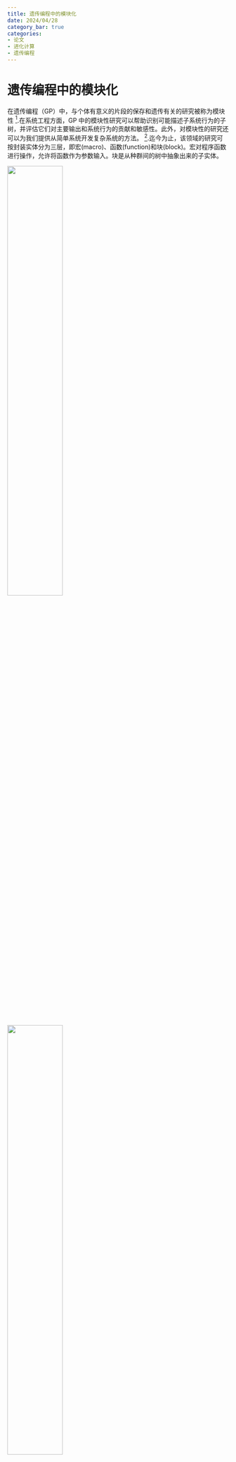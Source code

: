 ```yaml
---
title: 遗传编程中的模块化
date: 2024/04/28
category_bar: true
categories: 
- 论文
- 进化计算
- 遗传编程
---
```


# 遗传编程中的模块化
在遗传编程（GP）中，与个体有意义的片段的保存和遗传有关的研究被称为模块性 [^1].在系统工程方面，GP 中的模块性研究可以帮助识别可能描述子系统行为的子树，并评估它们对主要输出和系统行为的贡献和敏感性。此外，对模块性的研究还可以为我们提供从简单系统开发复杂系统的方法。 [^2].迄今为止，该领域的研究可按封装实体分为三层，即宏(macro)、函数(function)和块(block)。宏对程序函数进行操作，允许将函数作为参数输入。块是从种群间的树中抽象出来的子实体。  
  
<img src=https://cdn.jsdelivr.net/gh/l61012345/Pic/img/20240428154053.png width=50%>  
<img src=https://cdn.jsdelivr.net/gh/l61012345/Pic/img/20240428154121.png width=50%>  

## 函数层的模块化
许多研究都侧重于函数层的模块化。在这些研究中，子树，或者说，函数是需要封装和保护的目标。对函数层模块化的研究源于对 GP 模块化的最初研究，即 Koza 的自动定义函数（ADF）[^3]。 [^3].Koza 在他的书中提到，GP 中的自动定义函数可以保护个体的有用部分，并通过重复使用遗传物质来减少冗余，就像程序编码中的子程序或函数一样。后来，他用分层结构改进了 ADF [^4]以及由类型保护遗传操作提供的 ADF 进化机制 [^5].到目前为止，基于 Koza 对 ADF 的研究，模块化的研究主要集中在改进 ADF 的机制，使其能够在种群中有效地识别或进化出更多有益的部分，同时防止缺乏多样性。这一层的研究主要是为了解决三个难题：识别有用的函数、防止低多样性和处理类型冲突。   
关于如何找到有益的子树，一些工作如 AAO 中的子程序创建和模块获取（MA）中的压缩操作[^6]。 [^6]使用随机封装，并将识别任务交给演化过程。要封装的子树是随机选择的。例如，在 Koza 的 ADF 改进版中，进化过程中的类型保护遗传操作与选择相结合，用于搜索函数中更有用的部分。 [^5].另一方面，其他关于模块化的研究都认为，需要封装对解决方案贡献最大的有益子实体，以保护这些部分免受遗传操作的破坏性影响，同时通过重复使用它们来降低复杂性。例如，GLiB [^6]使用子程序在群体/个体中被调用的次数/频率来评估子树的贡献；Co-ADF [^7]和 EDF [^8, 9]提出了根据每个函数可能解决的适应度案例数来包含局部适应度的方法，以直接评估子树。 [^10]在统计特征方面，[^10] 尝试应用相关性和灵敏度等统计特征来表示段的贡献。但事实证明，这两种特征并不有效。 
群体多样性是 GP 模块化研究的另一个研究课题，它指的是搜索空间中被搜索个体的分布程度。多样性越高，说明搜索范围越广，搜索到全局最优的几率越大。问题是，多样性和模块化之间需要权衡：多样性能使 GP 避免过早收敛和局部最优，但会增加 GP 的复杂性；模块化用于降低问题的复杂性和保护有用的片段，但过强的保护效果会导致 GP 多样性降低和陷入局部最优。有几种方法认为，只有当群体缺乏多样性时，才需要对子树进行封装。基于这一观点，有几项研究集中于种群多样性的监控技术。首先，它是通过监测种群本身的特征来实现的：例如，在最初的自适应表征学习（ARL）中使用的种群熵。 [^11]该方法使用信息熵来表示种群的多样性。其次，可以通过进化过程中的一些指标来监控多样性，如 MaxFit[^10]：如果个体的最大适应度在几代内没有变化，则引入一个新模块。EDF [^9]中也采用了类似的机制：当所有EDF的唤醒次数较低时，就会引入一个新模块。   
类型冲突通常发生在将封装的子树作为类型化系统中的函数插入到个体中时：即上层函数请求的类型与下层终端或函数的返回类型不匹配。在 [^3]中，Koza 将约束类型作为 GP 的高级函数引入了演化过程。在这里，函数集中的所有主函数和 ADF 都有分离的终端集，其中包含类型正确的终端。虽然这种方法解决了类型冲突问题，但一些文献批评说，约束类型不仅增加了处理不同数据类型的难度，而且还增加了计算的难度。 [^12]而且还引入了更多的先验知识来为不同的函数设计不同的终端集，这与 Koza 自己的想法相矛盾 [^13].因此，Montana 设计了强类型遗传编程（STGP）。 [^12]其中所有元素（终端和函数）都有各自的类型。在演化过程中，将执行通过查找链接表实现的类型检查程序。此外，STGP 还引入了通用函数和通用类型。遗传函数可以对多种类型而不是特定类型进行操作。泛型类型不是数据类型，而是泛型函数支持的可能数据类型的集合。在树生成过程中，泛型被视为数据类型，但在评估过程中，由于实例化的原因，泛型被视为具体值。使用泛型的目的是消除基因运算中可能存在的非法性，同时减少对先验知识的依赖和可能存在的先验偏差（避免因指定数据类型而产生偏差）。PolyGP [^14, 15]借鉴了 STGP 中参数多态性的思想，对其进行了进一步扩展，并使用罗宾逊统一算法（Robinson's Unification Algorithm）改善了 STGP 中创建个体时造成的链表结构问题，使其符合类型合法性。PolyGP 最大的变化是将 Koza 标准遗传算法中的个体表示法从 LISP 语言的 S 表达式迁移到 Lambda 微积分，并根据新表示法中 Currying 个体的结构将交叉迁移到新表示法中。这些改变使 GP 能够学习程序的结构，而不受变量和变量类型的限制。  

## 区块层的模块化
进化计算中的 "块 "通常是指构件的概念，这一定义源自模式理论[^16]。 [^14]遗传算法（GA）中的定义。在遗传算法（GA）中，积木指的是低阶、短小和高契合度的模式，被命名为模式 [^15].构件可被视为基因片段，有助于寻找理想的解决方案。 [^16].这一层工作的制约因素是如何识别和提取构件。Building Block Program（BBP） [^17]利用数学上可分离的 [^18]找到可加/可乘的部分，并将个体划分为称为building blocks的子函数，然后将它们重新组合为所需的个体。 [^16] [^18]从迁移学习中汲取了灵感。在他们的研究中，两个已经解决的与目标问题类似的 GP 任务中的最佳个体被进行比较，然后子树上的共同片段将被提取出来作为building blocks，然后封装成通用函数转移到目标领域。Zahra 等人 [^19]得到了一种类似的提取构建块的方法，但比较和提取是在单个问题的抽样模式中进行的。此外 [^19]在评估中使用了从具有相似行为的优秀个体中提取的语义构件。这些构件将作为一个聚类来呈现一个语义模式，并使用实例化函数来描述语义构件在每个语义模式中的分布。之后、 [^20]应用这种方法提取了语义图式，语义图式中的个体将获得更高的进化机会，并产生新的后代。同时 [^20]对基于出现频率的遗传算子进行了修改，以平衡搜索程序的范围和深度。  

## 宏层的模块化
宏指的是函数的操作。宏指令通过控制参数的评估，可以简化循环和条件选择的执行。Spector [^21]Spector[^23]将 ADF 机制转换为宏，旨在减少重复执行函数的复杂性，而对结构只做少量修改。由于宏会延长评估个体的执行时间，因此这方面的研究关注较少。PolyGP 中使用的高阶函数也是一种宏，它只被视为零参数函数 [^22].  

## 总结
GP 中的模块化研究为系统建模和优化提供了新的视角。在函数层，模块化可以通过 "分而治之 "的思想来研究和解释系统的内部行为。同时，多态性方法可以为不同的子系统提取目标子模型，这些子系统可能行为相似，但工作在不同的领域。例如，在抽象柴油发动机如何驱动设备时，可以从抽象柴油发动机中学习电气发动机的描述。在模块层，解决方案被分解成更小的部分，这就为我们提供了一个机会，利用迁移学习等技术在不同子系统之间迁移相似部分的描述。宏层模块化研究可提供更简单的方法来操作函数和调整系统间的关系。  


[^1]:G. Gerules and C. Janikow, "A survey of modularity in genetic programming," in 2016 IEEE Congress on Evolutionary Computation (CEC), 24-29 July 2016 2016, pp. 5034-5043, doi: 10.1109/CEC.2016.7748328.  

[^2]:A. K. Saini and L. Spector, "Modularity metrics for genetic programming," presented at the Proceedings of the Genetic and Evolutionary Computation Conference Companion, Prague, Czech Republic, 2019. Available: https://doi.org/10.1145/3319619.3326908.

[^3]:J. R. Koza, D. Andre, F. H. Bennett, and M. A. Keane, Genetic Programming III: Darwinian Invention & Problem Solving. Morgan Kaufmann Publishers Inc., 1999.

[^4]:J. Koza, F. Bennett Iii, D. Andre, and M. Keane, "Reuse, Parameterized Reuse, and Hierarchical Reuse of Substructures in Evolving Electrical Circuits Using Genetic Programming," 11/20 1996, doi: 10.1007/3-540-63173-9_56.

[^5]:J. R. Koza, "Evolving the Architecture of a Multi-part Program in Genetic Programming Using Architecture-Altering Operations," in Evolutionary Programming, 1995. 
[^6]:P. J. Angeline and J. B. Pollack, "The Evolutionary Induction of Subroutines," 1997. 

[^7]:M. Ahluwalia and T. C. Fogarty, "Co-evolving hierarchical programs using genetic programming," presented at the Proceedings of the 1st annual conference on genetic programming, Stanford, California, 1996.

[^8]:M. Ahluwalia and L. Bull, "Co-evolving Functions in Genetic Programming: Dynamic ADF Creation Using GLiB," in Evolutionary Programming, 1998. 

[^9]:M. Ahluwalia and L. Bull, "Coevolving functions in genetic programming," Journal of Systems Architecture, vol. 47, no. 7, pp. 573-585, 2001/07/01/ 2001, doi: https://doi.org/10.1016/S1383-7621(01)00016-9.

[^10]:A. Dessi, A. Giani, and A. Starita, "An Analysis of Automatic Subroutine Discovery in Genetic Programming," in Annual Conference on Genetic and Evolutionary Computation, 1999. 

[^11]:J. Rosca, "Hierarchical Learning with Procedural Abstraction Mechanisms," 11/01 1997.

[^12]:D. J. Montana, "Strongly Typed Genetic Programming," Evolutionary Computation, vol. 3, no. 2, pp. 199-230, 1995, doi: 10.1162/evco.1995.3.2.199.

[^13]:J. Koza, M. Keane, M. Streeter, W. Mydlowec, J. Yu, and G. Lanza, "Genetic Programming IV: Routine Human-Competitive Machine Intelligence," 01/01 2003, doi: 10.1007/b137549.

[^14]:J. H. Holland, Adaptation in natural and artificial systems: an introductory analysis with applications to biology, control, and artificial intelligence, 1st MIT Press ed. (no. Book, Whole). London;Cambridge, Mass;: MIT Press (in English), 1992.

[^15]:D. E. Goldberg, "Genetic Algorithms in Search Optimization and Machine Learning," 1988. 

[^16]:D. O. Neill, H. Al-Sahaf, B. Xue, and M. Zhang, "Common subtrees in related problems: A novel transfer learning approach for genetic programming," in 2017 IEEE Congress on Evolutionary Computation (CEC), 5-8 June 2017 2017, pp. 1287-1294, doi: 10.1109/CEC.2017.7969453. 

[^17]:C. Chen, C. Luo, and Z. Jiang, "Block building programming for symbolic regression," Neurocomputing, vol. 275, pp. 1973-1980, 2018/01/31/ 2018, doi: https://doi.org/10.1016/j.neucom.2017.10.047.

[^18]:C. Luo, C. Chen, and Z. Jiang, "A divide and conquer method for symbolic regression," ArXiv, vol. abs/1705.08061, 2017.

[^19]:Z. Zojaji and M. M. Ebadzadeh, "Semantic schema modeling for genetic programming using clustering of building blocks," Applied Intelligence, vol. 48, pp. 1442-1460, 2018.

[^20]:Z. Zojaji, M. M. Ebadzadeh, and H. Nasiri, "Semantic schema based genetic programming for symbolic regression," Applied Soft Computing, vol. 122, p. 108825, 2022/06/01/ 2022, doi: https://doi.org/10.1016/j.asoc.2022.108825.

[^21]:L. Spector and D. Macros, "Evolving Control Structures with Automatically," 1995. 

[^22]:T. Yu and C. D. Clack, "PolyGP: a polymorphic genetic programming system in Haskell," 1997. 

